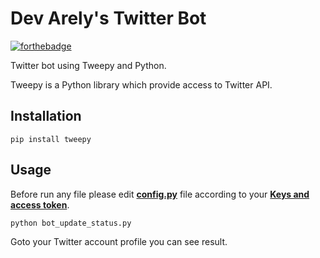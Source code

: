 # Dev Arely's Twitter Bot

[![forthebadge](http://forthebadge.com/images/badges/made-with-python.svg)](http://forthebadge.com)

Twitter bot using Tweepy and Python.

Tweepy is a Python library which provide access to Twitter API.
## Installation 
``pip install tweepy``
## Usage
Before run any file please edit **[config.py](https://github.com/ArelySkywalker/Arely-Dev-Bot/blob/master/config.py)** file according to your **[Keys and access token](https://dev.twitter.com/oauth/overview/application-owner-access-tokens)**.

``python bot_update_status.py``

Goto your Twitter account profile you can see result.
